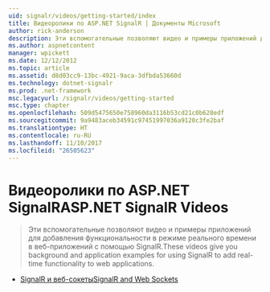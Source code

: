```yaml
---
uid: signalr/videos/getting-started/index
title: Видеоролики по ASP.NET SignalR | Документы Microsoft
author: rick-anderson
description: Эти вспомогательные позволяют видео и примеры приложений для добавления функциональности в режиме реального времени в веб-приложений с помощью SignalR.
ms.author: aspnetcontent
manager: wpickett
ms.date: 12/12/2012
ms.topic: article
ms.assetid: d8d03cc9-13bc-4921-9aca-3dfbda53660d
ms.technology: dotnet-signalr
ms.prod: .net-framework
msc.legacyurl: /signalr/videos/getting-started
msc.type: chapter
ms.openlocfilehash: 509d5475650e758960da3116b53cd21c0b628edf
ms.sourcegitcommit: 9a9483aceb34591c97451997036a9120c3fe2baf
ms.translationtype: HT
ms.contentlocale: ru-RU
ms.lasthandoff: 11/10/2017
ms.locfileid: "26505623"
---
```

<a name="aspnet-signalr-videos"></a><span data-ttu-id="ae5e5-103">Видеоролики по ASP.NET SignalR</span><span class="sxs-lookup"><span data-stu-id="ae5e5-103">ASP.NET SignalR Videos</span></span>
====================
> <span data-ttu-id="ae5e5-104">Эти вспомогательные позволяют видео и примеры приложений для добавления функциональности в режиме реального времени в веб-приложений с помощью SignalR.</span><span class="sxs-lookup"><span data-stu-id="ae5e5-104">These videos give you background and application examples for using SignalR to add real-time functionality to web applications.</span></span>


- [<span data-ttu-id="ae5e5-105">SignalR и веб-сокеты</span><span class="sxs-lookup"><span data-stu-id="ae5e5-105">SignalR and Web Sockets</span></span>](signalr-and-web-sockets.md)
